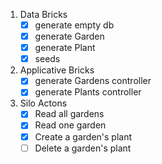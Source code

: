 1. Data Bricks
    - [x] generate empty db 
    - [x] generate Garden
    - [x] generate Plant
    - [x] seeds

2. Applicative Bricks
    - [x] generate Gardens controller
    - [x] generate Plants controller

3. Silo Actons
    - [x] Read all gardens
    - [x] Read one garden
    - [x] Create a garden's plant
    - [ ] Delete a garden's plant